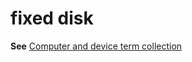 # fixed disk

**See** [Computer and device term collection](/style-guide/a-z-word-list-term-collections/term-collections/computer-device-terms)
